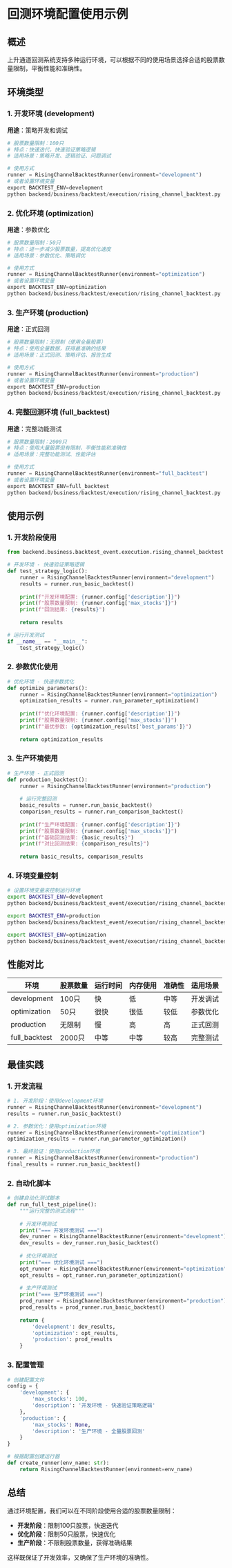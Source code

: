 # 回测环境配置使用示例

## 概述

上升通道回测系统支持多种运行环境，可以根据不同的使用场景选择合适的股票数量限制，平衡性能和准确性。

## 环境类型

### 1. 开发环境 (development)
**用途**：策略开发和调试
```python
# 股票数量限制：100只
# 特点：快速迭代，快速验证策略逻辑
# 适用场景：策略开发、逻辑验证、问题调试

# 使用方式
runner = RisingChannelBacktestRunner(environment="development")
# 或者设置环境变量
export BACKTEST_ENV=development
python backend/business/backtest/execution/rising_channel_backtest.py
```

### 2. 优化环境 (optimization)
**用途**：参数优化
```python
# 股票数量限制：50只
# 特点：进一步减少股票数量，提高优化速度
# 适用场景：参数优化、策略调优

# 使用方式
runner = RisingChannelBacktestRunner(environment="optimization")
# 或者设置环境变量
export BACKTEST_ENV=optimization
python backend/business/backtest/execution/rising_channel_backtest.py
```

### 3. 生产环境 (production)
**用途**：正式回测
```python
# 股票数量限制：无限制（使用全量股票）
# 特点：使用全量数据，获得最准确的结果
# 适用场景：正式回测、策略评估、报告生成

# 使用方式
runner = RisingChannelBacktestRunner(environment="production")
# 或者设置环境变量
export BACKTEST_ENV=production
python backend/business/backtest/execution/rising_channel_backtest.py
```

### 4. 完整回测环境 (full_backtest)
**用途**：完整功能测试
```python
# 股票数量限制：2000只
# 特点：使用大量股票但有限制，平衡性能和准确性
# 适用场景：完整功能测试、性能评估

# 使用方式
runner = RisingChannelBacktestRunner(environment="full_backtest")
# 或者设置环境变量
export BACKTEST_ENV=full_backtest
python backend/business/backtest/execution/rising_channel_backtest.py
```

## 使用示例

### 1. 开发阶段使用

```python
from backend.business.backtest_event.execution.rising_channel_backtest import RisingChannelBacktestRunner

# 开发环境 - 快速验证策略逻辑
def test_strategy_logic():
    runner = RisingChannelBacktestRunner(environment="development")
    results = runner.run_basic_backtest()
    
    print(f"开发环境配置: {runner.config['description']}")
    print(f"股票数量限制: {runner.config['max_stocks']}")
    print(f"回测结果: {results}")
    
    return results

# 运行开发测试
if __name__ == "__main__":
    test_strategy_logic()
```

### 2. 参数优化使用

```python
# 优化环境 - 快速参数优化
def optimize_parameters():
    runner = RisingChannelBacktestRunner(environment="optimization")
    optimization_results = runner.run_parameter_optimization()
    
    print(f"优化环境配置: {runner.config['description']}")
    print(f"股票数量限制: {runner.config['max_stocks']}")
    print(f"最优参数: {optimization_results['best_params']}")
    
    return optimization_results
```

### 3. 生产环境使用

```python
# 生产环境 - 正式回测
def production_backtest():
    runner = RisingChannelBacktestRunner(environment="production")
    
    # 运行完整回测
    basic_results = runner.run_basic_backtest()
    comparison_results = runner.run_comparison_backtest()
    
    print(f"生产环境配置: {runner.config['description']}")
    print(f"股票数量限制: {runner.config['max_stocks']}")
    print(f"基础回测结果: {basic_results}")
    print(f"对比回测结果: {comparison_results}")
    
    return basic_results, comparison_results
```

### 4. 环境变量控制

```bash
# 设置环境变量来控制运行环境
export BACKTEST_ENV=development
python backend/business/backtest_event/execution/rising_channel_backtest.py

export BACKTEST_ENV=production
python backend/business/backtest_event/execution/rising_channel_backtest.py

export BACKTEST_ENV=optimization
python backend/business/backtest_event/execution/rising_channel_backtest.py
```

## 性能对比

| 环境 | 股票数量 | 运行时间 | 内存使用 | 准确性 | 适用场景 |
|------|----------|----------|----------|--------|----------|
| development | 100只 | 快 | 低 | 中等 | 开发调试 |
| optimization | 50只 | 很快 | 很低 | 较低 | 参数优化 |
| production | 无限制 | 慢 | 高 | 高 | 正式回测 |
| full_backtest | 2000只 | 中等 | 中等 | 较高 | 完整测试 |

## 最佳实践

### 1. 开发流程
```python
# 1. 开发阶段：使用development环境
runner = RisingChannelBacktestRunner(environment="development")
results = runner.run_basic_backtest()

# 2. 参数优化：使用optimization环境
runner = RisingChannelBacktestRunner(environment="optimization")
optimization_results = runner.run_parameter_optimization()

# 3. 最终验证：使用production环境
runner = RisingChannelBacktestRunner(environment="production")
final_results = runner.run_basic_backtest()
```

### 2. 自动化脚本
```python
# 创建自动化测试脚本
def run_full_test_pipeline():
    """运行完整的测试流程"""
    
    # 开发环境测试
    print("=== 开发环境测试 ===")
    dev_runner = RisingChannelBacktestRunner(environment="development")
    dev_results = dev_runner.run_basic_backtest()
    
    # 优化环境测试
    print("=== 优化环境测试 ===")
    opt_runner = RisingChannelBacktestRunner(environment="optimization")
    opt_results = opt_runner.run_parameter_optimization()
    
    # 生产环境测试
    print("=== 生产环境测试 ===")
    prod_runner = RisingChannelBacktestRunner(environment="production")
    prod_results = prod_runner.run_basic_backtest()
    
    return {
        'development': dev_results,
        'optimization': opt_results,
        'production': prod_results
    }
```

### 3. 配置管理
```python
# 创建配置文件
config = {
    'development': {
        'max_stocks': 100,
        'description': '开发环境 - 快速验证策略逻辑'
    },
    'production': {
        'max_stocks': None,
        'description': '生产环境 - 全量股票回测'
    }
}

# 根据配置创建运行器
def create_runner(env_name: str):
    return RisingChannelBacktestRunner(environment=env_name)
```

## 总结

通过环境配置，我们可以在不同阶段使用合适的股票数量限制：

- **开发阶段**：限制100只股票，快速迭代
- **优化阶段**：限制50只股票，快速优化
- **生产阶段**：不限制股票数量，获得准确结果

这样既保证了开发效率，又确保了生产环境的准确性。 